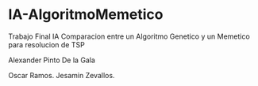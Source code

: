 # IA-AlgoritmoMemetico

Trabajo Final IA
Comparacion entre un Algoritmo Genetico y un Memetico para resolucion de TSP

Alexander Pinto De la Gala

Oscar Ramos.
Jesamin Zevallos.
